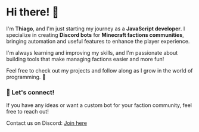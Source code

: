 # Hi there! 👋

I'm **Thiago**, and I'm just starting my journey as a **JavaScript developer**. I specialize in creating **Discord bots** for **Minecraft factions communities**, bringing automation and useful features to enhance the player experience.

I'm always learning and improving my skills, and I'm passionate about building tools that make managing factions easier and more fun!

Feel free to check out my projects and follow along as I grow in the world of programming. 🚀

### 💬 Let's connect!
If you have any ideas or want a custom bot for your faction community, feel free to reach out!

Contact us on Discord: [Join here](https://discord.gg/xs3bMgNA)

